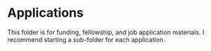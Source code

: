 # Applications

This folder is for funding, fellowship, and job application materials. I recommend starting a sub-folder for each application. 